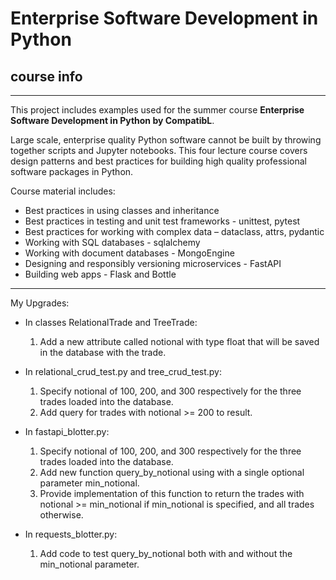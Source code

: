 # Enterprise Software Development in Python

## course info
_____________________________________________________________________________

This project includes examples used for the summer course
**Enterprise Software Development in Python by CompatibL**.

Large scale, enterprise quality Python software cannot be built by throwing
together  scripts and Jupyter notebooks. This four lecture course covers
design patterns and best practices for building high quality professional
software packages in Python.

Course material includes:

* Best practices in using classes and inheritance
* Best practices in testing and unit test frameworks - unittest, pytest
* Best practices for working with complex data – dataclass, attrs, pydantic
* Working with SQL databases - sqlalchemy
* Working with document databases - MongoEngine
* Designing and responsibly versioning microservices - FastAPI
* Building web apps - Flask and Bottle
_____________________________________________________________________________
 My Upgrades:
 
 * In classes RelationalTrade and TreeTrade:
 
   1. Add a new attribute called notional with type float that will be saved in 
   the database with the trade.

 * In relational_crud_test.py and tree_crud_test.py:
   1. Specify notional of 100, 200, and 300 respectively for the three trades loaded into the database.
   2. Add query for trades with notional >= 200 to result.
   
 * In fastapi_blotter.py:
   1. Specify notional of 100, 200, and 300 respectively for the three trades loaded into the database.
   2. Add new function query_by_notional using with a single optional parameter min_notional.
   3. Provide implementation of this function to return the trades with 
      notional >= min_notional if min_notional is specified, and all trades otherwise.

 * In requests_blotter.py:
 
   1. Add code to test query_by_notional both with and without the min_notional parameter.
 
